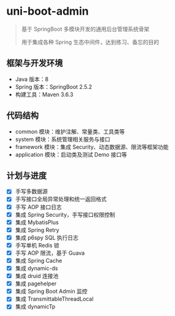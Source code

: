 # uni-boot-admin

> 基于 SpringBoot 多模块开发的通用后台管理系统骨架
>
> 用于集成各种 Spring 生态中间件，达到练习、备忘的目的

## 框架与开发环境

- Java 版本：8
- Spring 版本：SpringBoot 2.5.2
- 构建工具：Maven 3.6.3

## 代码结构

- common 模块：维护注解、常量类、工具类等
- system 模块：系统管理相关服务与接口
- framework 模块：集成 Security、动态数据源、限流等框架功能
- application 模块：启动类及测试 Demo 接口等

## 计划与进度

- [x] 手写多数据源
- [x] 手写接口全局异常处理和统一返回格式
- [x] 手写 AOP 接口日志
- [x] 集成 Spring Security，手写接口权限控制
- [x] 集成 MybatisPlus
- [x] 集成 Spring Retry
- [x] 集成 p6spy SQL 执行日志
- [x] 手写单机 Redis 锁
- [x] 手写 AOP 限流，基于 Guava
- [x] 集成 Spring Cache
- [x] 集成 dynamic-ds
- [x] 集成 druid 连接池
- [x] 集成 pagehelper
- [x] 集成 Spring Boot Admin 监控
- [x] 集成 TransmittableThreadLocal
- [x] 集成 dynamicTp
